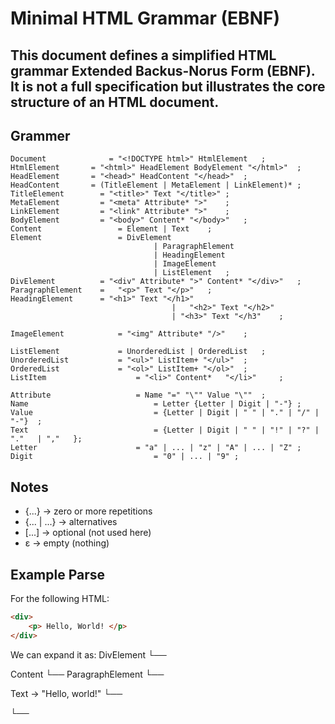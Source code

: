# Minimal HTML Grammar (EBNF)

This document defines a simplified HTML grammar **Extended Backus-Norus Form (EBNF)**.
It is not a full specification but illustrates the core structure of an HTML document.
---
## Grammer
```ebnf
Document		      = "<!DOCTYPE html>" HtmlElement	;
HtmlElement	      = "<html>" HeadElement BodyElement "</html>"	;
HeadElement	      = "<head>" HeadContent "</head>"	;
HeadContent	      = (TitleElement | MetaElement | LinkElement)*	;
TitleElement	    = "<title>" Text "</title>"	;
MetaElement		    = "<meta" Attribute* ">"	;
LinkElement		    = "<link" Attribute* ">"	;
BodyElement		    = "<body>" Content* "</body>"	;
Content 			    = Element | Text	;
Element 			    = DivElement
							    | ParagraphElement
							    | HeadingElement
							    | ImageElement
							    | ListElement	;
DivElement 		    = "<div" Attribute* ">" Content* "</div>"	;
ParagraphElement	=	"<p>" Text "</p>"	;
HeadingElement		= "<h1>" Text "</h1>"
									|	"<h2>" Text "</h2>"
									| "<h3>" Text "</h3"	;

ImageElement			= "<img" Attribute* "/>"	;

ListElement				= UnorderedList | OrderedList	;
UnorderedList			= "<ul>" ListItem+ "</ul>"	;
OrderedList				= "<ol>" ListItem+ "</ol>"	;
ListItem					= "<li>" Content*	"</li>"		;

Attribute					= Name "=" "\"" Value "\""	;
Name							= Letter {Letter | Digit | "-"}	;
Value							= {Letter | Digit | " "	| "." | "/" | "-"}	;
Text							= {Letter | Digit | " " | "!" | "?"	| "."	| ","	};	
Letter						= "a" | ...	| "z" | "A" | ... | "Z"	;
Digit							= "0" | ... | "9" ;
```
## Notes
- {...} -> zero or more repetitions
- {... | ...} -> alternatives
- [...] -> optional (not used here)
- ε -> empty (nothing)

## Example Parse
For the following HTML:
```html
<div>
	<p> Hello, World! </p>
</div>
```
We can expand it as:
DivElement
 └── <div>
     Content
      └── ParagraphElement
          └── <p>
              Text → "Hello, world!"
          └── </p>
     └── </div>

